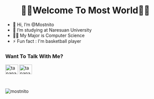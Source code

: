 <h1 align="center" >🧑‍💻Welcome To Most World🧑‍💻</h1>

- 👋 Hi, I’m @Mostnito
- 🏫 I’m studying at Naresuan University
- 🧑‍💻 My Major is Computer Science
- ⚡ Fun fact : I'm basketball player
<h3 align="left">Want To Talk With Me?</h3>
<p align="left">

<a href="https://fb.com/profile.php?id=100024022393347" target="blank"><img align="center" src="https://raw.githubusercontent.com/rahuldkjain/github-profile-readme-generator/master/src/images/icons/Social/facebook.svg" alt="tapanawat sunanta" height="30" width="40" /></a>
<a href="https://instagram.com/tapanawat_most" target="blank"><img align="center" src="https://raw.githubusercontent.com/rahuldkjain/github-profile-readme-generator/master/src/images/icons/Social/instagram.svg" alt="tapanawat_most" height="30" width="40" /></a>
</p>
<br>

<p><img align="left" src="https://github-readme-stats.vercel.app/api/top-langs?username=mostnito&show_icons=true&locale=en&layout=compact" alt="mostnito" /></p>


<!---
Mostnito/Mostnito is a ✨ special ✨ repository because its `README.md` (this file) appears on your GitHub profile.
You can click the Preview link to take a look at your changes.
--->

